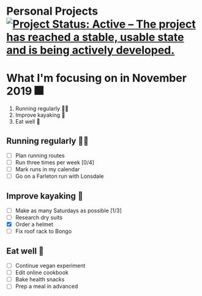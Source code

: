 Personal Projects
[![Project Status: Active – The project has reached a stable, usable state and is being actively developed.](https://www.repostatus.org/badges/latest/active.svg)](https://www.repostatus.org/#active)
==============

# What I'm focusing on in November 2019 :fireworks:

1. Running regularly :running_woman:
2. Improve kayaking :canoe:
3. Eat well :apple:

## Running regularly :running_woman:

- [ ] Plan running routes
- [ ] Run three times per week [0/4]
- [ ] Mark runs in my calendar
- [ ] Go on a Farleton run with Lonsdale

## Improve kayaking :canoe:

- [ ] Make as many Saturdays as possible [1/3]
- [ ] Research dry suits
- [x] Order a helmet
- [ ] Fix roof rack to Bongo

## Eat well :apple:

- [ ] Continue vegan experiment
- [ ] Edit online cookbook
- [ ] Bake health snacks
- [ ] Prep a meal in advanced
